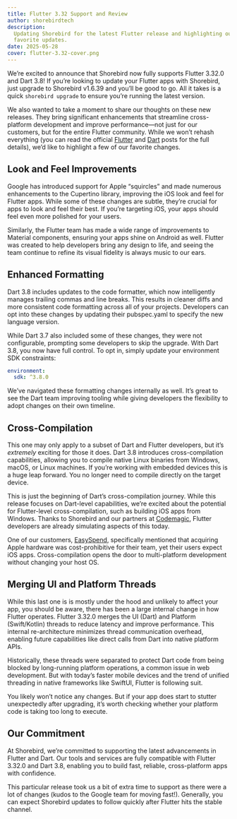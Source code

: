 ```yaml
---
title: Flutter 3.32 Support and Review
author: shorebirdtech
description:
  Updating Shorebird for the latest Flutter release and highlighting our
  favorite updates.
date: 2025-05-28
cover: flutter-3.32-cover.png
---
```


We’re excited to announce that Shorebird now fully supports Flutter 3.32.0 and
Dart 3.8! If you’re looking to update your Flutter apps with Shorebird, just
upgrade to Shorebird v1.6.39 and you’ll be good to go. All it takes is a quick
`shorebird upgrade` to ensure you’re running the latest version.

We also wanted to take a moment to share our thoughts on these new releases.
They bring significant enhancements that streamline cross-platform development
and improve performance—not just for our customers, but for the entire Flutter
community. While we won’t rehash everything (you can read the official
[Flutter](https://medium.com/flutter/whats-new-in-flutter-3-32-40c1086bab6e) and
[Dart](https://medium.com/dartlang/announcing-dart-3-8-724eaaec9f47) posts for
the full details), we’d like to highlight a few of our favorite changes.

## Look and Feel Improvements

Google has introduced support for Apple “squircles” and made numerous
enhancements to the Cupertino library, improving the iOS look and feel for
Flutter apps. While some of these changes are subtle, they’re crucial for apps
to look and feel their best. If you’re targeting iOS, your apps should feel even
more polished for your users.

Similarly, the Flutter team has made a wide range of improvements to Material
components, ensuring your apps shine on Android as well. Flutter was created to
help developers bring any design to life, and seeing the team continue to refine
its visual fidelity is always music to our ears.

## Enhanced Formatting

Dart 3.8 includes updates to the code formatter, which now intelligently manages
trailing commas and line breaks. This results in cleaner diffs and more
consistent code formatting across all of your projects. Developers can opt into
these changes by updating their pubspec.yaml to specify the new language
version.

While Dart 3.7 also included some of these changes, they were not configurable,
prompting some developers to skip the upgrade. With Dart 3.8, you now have full
control. To opt in, simply update your environment SDK constraints:

```yaml
environment:
  sdk: ^3.8.0
```

We’ve navigated these formatting changes internally as well. It’s great to see
the Dart team improving tooling while giving developers the flexibility to adopt
changes on their own timeline.

## Cross-Compilation

This one may only apply to a subset of Dart and Flutter developers, but it’s
_extremely_ exciting for those it does. Dart 3.8 introduces cross-compilation
capabilities, allowing you to compile native Linux binaries from Windows, macOS,
or Linux machines. If you’re working with embedded devices this is a huge leap
forward. You no longer need to compile directly on the target device.

This is just the beginning of Dart’s cross-compilation journey. While this
release focuses on Dart-level capabilities, we’re excited about the
potential for Flutter-level cross-compilation, such as building iOS apps from
Windows. Thanks to Shorebird and our partners at
[Codemagic](https://codemagic.io/), Flutter developers are already simulating
aspects of this today.

One of our customers,
[EasySpend](https://shorebird.dev/success-stories/easyspend/), specifically
mentioned that acquiring Apple hardware was cost-prohibitive for their team, yet
their users expect iOS apps. Cross-compilation opens the door to multi-platform
development without changing your host OS.

## Merging UI and Platform Threads

While this last one is is mostly under the hood and unlikely to affect your app,
you should be aware, there has been a large internal change in how Flutter
operates. Flutter 3.32.0 merges the UI (Dart) and Platform (Swift/Kotlin)
threads to reduce latency and improve performance. This internal re-architecture
minimizes thread communication overhead, enabling future capabilities like
direct calls from Dart into native platform APIs.

Historically, these threads were separated to protect Dart code from being
blocked by long-running platform operations, a common issue in web development.
But with today’s faster mobile devices and the trend of unified threading in
native frameworks like SwiftUI, Flutter is following suit.

You likely won’t notice any changes. But if your app does start to stutter
unexpectedly after upgrading, it’s worth checking whether your platform code is
taking too long to execute.

## Our Commitment

At Shorebird, we’re committed to supporting the latest advancements in Flutter
and Dart. Our tools and services are fully compatible with Flutter 3.32.0 and
Dart 3.8, enabling you to build fast, reliable, cross-platform apps with
confidence.

This particular release took us a bit of extra time to support as there were a
lot of changes (kudos to the Google team for moving fast!). Generally, you can
expect Shorebird updates to follow quickly after Flutter hits the stable
channel.
